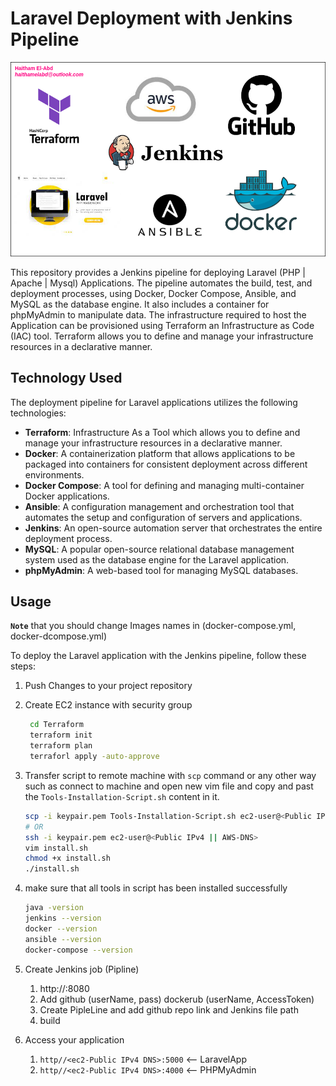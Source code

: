 # Laravel Deployment with Jenkins Pipeline

<img src="./img.png" style="zoom: 80%;" />

This repository provides a Jenkins pipeline for deploying Laravel (PHP | Apache | Mysql) Applications. The pipeline automates the build, test, and deployment processes, using Docker, Docker Compose, Ansible, and MySQL as the database engine. It also includes a container for phpMyAdmin to manipulate data. The infrastructure required to host the Application can be provisioned using Terraform an Infrastructure as Code (IAC) tool. Terraform allows you to define and manage your infrastructure resources in a declarative manner.

## Technology Used

The deployment pipeline for Laravel applications utilizes the following technologies:

- **Terraform**: Infrastructure As a Tool which allows you to define and manage your infrastructure resources in a declarative manner.
- **Docker**: A containerization platform that allows applications to be packaged into containers for consistent deployment across different environments.
- **Docker Compose**: A tool for defining and managing multi-container Docker applications.
- **Ansible**: A configuration management and orchestration tool that automates the setup and configuration of servers and applications.
- **Jenkins**: An open-source automation server that orchestrates the entire deployment process.
- **MySQL**: A popular open-source relational database management system used as the database engine for the Laravel application.
- **phpMyAdmin**: A web-based tool for managing MySQL databases.

## Usage

**`Note`** that you should change Images names in (docker-compose.yml, docker-dcompose.yml) 

To deploy the Laravel application with the Jenkins pipeline, follow these steps:

1. Push Changes to your project repository

2. Create EC2 instance with security group 

   ```bash 
    cd Terraform
    terraform init
    terraform plan
    terraforl apply -auto-approve
   ```

3. Transfer script to remote machine with `scp` command or any other way such as connect to machine and open new vim file and copy and past the `Tools-Installation-Script.sh` content in it. 

   ```bash 
   scp -i keypair.pem Tools-Installation-Script.sh ec2-user@<Public IPv4 || AWS-DNS>:/ 
   # OR
   ssh -i keypair.pem ec2-user@<Public IPv4 || AWS-DNS>
   vim install.sh
   chmod +x install.sh
   ./install.sh
   ```

4. make sure that all tools in script has been installed successfully 

   ```bash
   java -version
   jenkins --version
   docker --version
   ansible --version
   docker-compose --version
   ```

5. Create Jenkins job (Pipline)

   1. http://<ec2-Public IPv4 DNS>:8080
   2. Add github (userName, pass) dockerub (userName, AccessToken)
   3. Create PipleLine and add github repo link and Jenkins file path 
   4. build 

6. Access your application

   1. `http//<ec2-Public IPv4 DNS>:5000` <-- LaravelApp
   2. `http//<ec2-Public IPv4 DNS>:4000` <-- PHPMyAdmin

   
